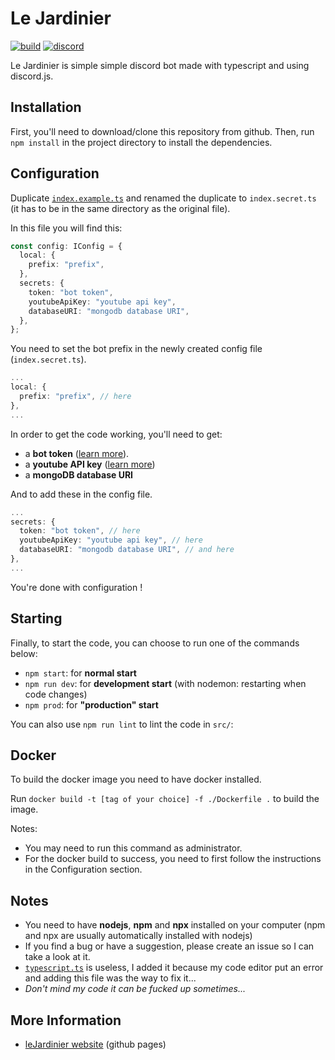 # Le Jardinier

[![build](https://img.shields.io/github/workflow/status/valflrt/lejardinier/Build)](https://github.com/valflrt/lejardinier/actions/workflows/push.yml) [![discord](https://img.shields.io/discord/774689668309450833?color=rgb%2888%2C%20101%2C%20242%29&label=discord&logo=discord&logoColor=%23fff)](https://discord.gg/8PA9M2rqgd)

Le Jardinier is simple simple discord bot made with typescript and using discord.js.

## Installation

First, you'll need to download/clone this repository from github.
Then, run `npm install` in the project directory to install the dependencies.

## Configuration

Duplicate [`index.example.ts`](./src/config/index.example.ts) and renamed the duplicate to `index.secret.ts` (it has to be in the same directory as the original file).

In this file you will find this:

```typescript
const config: IConfig = {
  local: {
    prefix: "prefix",
  },
  secrets: {
    token: "bot token",
    youtubeApiKey: "youtube api key",
    databaseURI: "mongodb database URI",
  },
};
```

You need to set the bot prefix in the newly created config file (`index.secret.ts`).

```typescript
...
local: {
  prefix: "prefix", // here
},
...
```

In order to get the code working, you'll need to get:

- a **bot token** ([learn more](https://discordjs.guide/preparations/setting-up-a-bot-application.html)).
- a **youtube API key** ([learn more](https://www.embedplus.com/how-to-create-a-youtube-api-key.aspx))
- a **mongoDB database URI**

And to add these in the config file.

```typescript
...
secrets: {
  token: "bot token", // here
  youtubeApiKey: "youtube api key", // here
  databaseURI: "mongodb database URI", // and here
},
...
```

You're done with configuration !

## Starting

Finally, to start the code, you can choose to run one of the commands below:

- `npm start`: for **normal start**
- `npm run dev`: for **development start** (with nodemon: restarting when code changes)
- `npm prod`: for **"production" start**

You can also use `npm run lint` to lint the code in `src/`:

## Docker

To build the docker image you need to have docker installed.

Run `docker build -t [tag of your choice] -f ./Dockerfile .` to build the image.

Notes:

- You may need to run this command as administrator.
- For the docker build to success, you need to first follow the instructions in the Configuration section.

## Notes

- You need to have **nodejs**, **npm** and **npx** installed on your computer (npm and npx are usually automatically installed with nodejs)
- If you find a bug or have a suggestion, please create an issue so I can take a look at it.
- [`typescript.ts`](./typescript.ts) is useless, I added it because my code editor put an error and adding this file was the way to fix it...
- _Don't mind my code it can be fucked up sometimes..._

## More Information

- [leJardinier website](https://valflrt.github.io/lejardinier/) (github pages)

